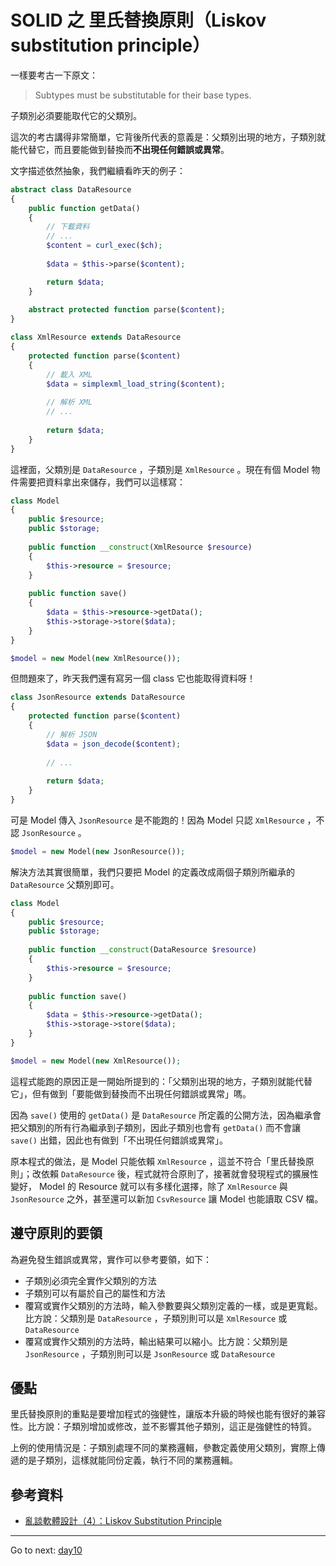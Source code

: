 # SOLID 之 里氏替換原則（Liskov substitution principle）

一樣要考古一下原文：

> Subtypes must be substitutable for their base types.

子類別必須要能取代它的父類別。

這次的考古講得非常簡單，它背後所代表的意義是：父類別出現的地方，子類別就能代替它，而且要能做到替換而**不出現任何錯誤或異常**。

文字描述依然抽象，我們繼續看昨天的例子：

```php
abstract class DataResource
{
    public function getData()
    {
        // 下載資料
        // ...
        $content = curl_exec($ch);
        
        $data = $this->parse($content);

        return $data;
    }
    
    abstract protected function parse($content); 
}

class XmlResource extends DataResource
{
    protected function parse($content)
    {
        // 載入 XML
        $data = simplexml_load_string($content);
        
        // 解析 XML
        // ...
        
        return $data;
    }
}
```

這裡面，父類別是 `DataResource` ，子類別是 `XmlResource` 。現在有個 Model 物件需要把資料拿出來儲存，我們可以這樣寫：

```php
class Model
{
    public $resource;
    public $storage;
    
    public function __construct(XmlResource $resource)
    {
        $this->resource = $resource;
    }
    
    public function save()
    {
        $data = $this->resource->getData();
        $this->storage->store($data);
    }
}

$model = new Model(new XmlResource());
```

但問題來了，昨天我們還有寫另一個 class 它也能取得資料呀！

```php
class JsonResource extends DataResource
{
    protected function parse($content)
    {
        // 解析 JSON
        $data = json_decode($content);
        
        // ...
        
        return $data;
    }
}
```

可是 Model 傳入 `JsonResource` 是不能跑的！因為 Model 只認 `XmlResource` ，不認 `JsonResource` 。

```php
$model = new Model(new JsonResource());
```

解決方法其實很簡單，我們只要把 Model 的定義改成兩個子類別所繼承的 `DataResource` 父類別即可。

```php
class Model
{
    public $resource;
    public $storage;
    
    public function __construct(DataResource $resource)
    {
        $this->resource = $resource;
    }
    
    public function save()
    {
        $data = $this->resource->getData();
        $this->storage->store($data);
    }
}

$model = new Model(new XmlResource());
```

這程式能跑的原因正是一開始所提到的：「父類別出現的地方，子類別就能代替它」，但有做到「要能做到替換而不出現任何錯誤或異常」嗎。

因為 `save()` 使用的 `getData()` 是 `DataResource` 所定義的公開方法，因為繼承會把父類別的所有行為繼承到子類別，因此子類別也會有 `getData()` 而不會讓 `save()` 出錯，因此也有做到「不出現任何錯誤或異常」。

原本程式的做法，是 Model 只能依賴 `XmlResource` ，這並不符合「里氏替換原則」；改依賴 `DataResource` 後，程式就符合原則了，接著就會發現程式的擴展性變好， Model 的 Resource 就可以有多樣化選擇，除了 `XmlResource` 與 `JsonResource` 之外，甚至還可以新加 `CsvResource` 讓 Model 也能讀取 CSV 檔。

## 遵守原則的要領

為避免發生錯誤或異常，實作可以參考要領，如下：

* 子類別必須完全實作父類別的方法
* 子類別可以有屬於自己的屬性和方法
* 覆寫或實作父類別的方法時，輸入參數要與父類別定義的一樣，或是更寬鬆。比方說：父類別是 `DataResource` ，子類別則可以是 `XmlResource` 或 `DataResource`
* 覆寫或實作父類別的方法時，輸出結果可以縮小。比方說：父類別是 `JsonResource` ，子類別則可以是 `JsonResource` 或 `DataResource`

## 優點

里氏替換原則的重點是要增加程式的強健性，讓版本升級的時候也能有很好的兼容性。比方說：子類別增加或修改，並不影響其他子類別，這正是強健性的特質。

上例的使用情況是：子類別處理不同的業務邏輯，參數定義使用父類別，實際上傳遞的是子類別，這樣就能同份定義，執行不同的業務邏輯。

## 參考資料

* [亂談軟體設計（4）：Liskov Substitution Principle](http://teddy-chen-tw.blogspot.tw/2012/01/4.html)

* * *
Go to next:
[day10](./day10.md)